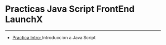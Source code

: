# Practicas Java Script FrontEnd LaunchX
***
* [Practica Intro: ](https://github.com/albertz03/Practicas-JS-LaunchX/tree/master/intro)Introduccion a Java Script
